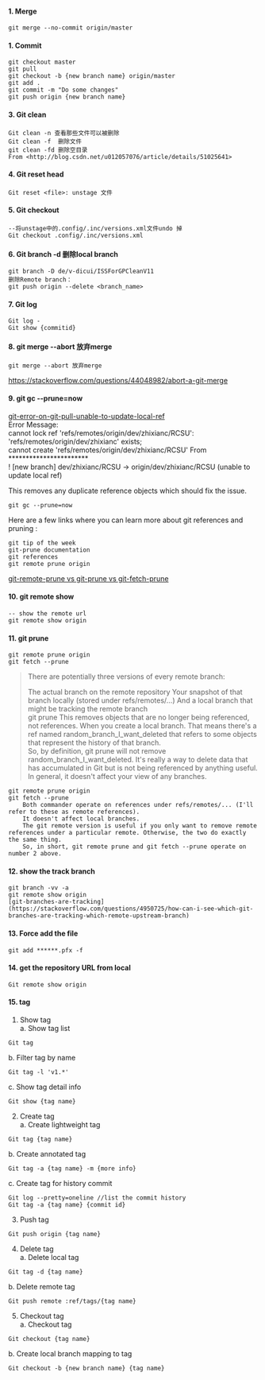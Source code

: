 #### 1. Merge
```
git merge --no-commit origin/master
```

#### 1. Commit
```
git checkout master
git pull 
git checkout -b {new branch name} origin/master
git add .
git commit -m "Do some changes"
git push origin {new branch name}
```

#### 3. Git clean
```
Git clean -n 查看那些文件可以被删除
Git clean -f  删除文件
git clean -fd 删除空目录
From <http://blog.csdn.net/u012057076/article/details/51025641>
```
#### 4. Git reset head <file>
```
Git reset <file>: unstage 文件
```

#### 5. Git checkout
```
--将unstage中的.config/.inc/versions.xml文件undo 掉
Git checkout .config/.inc/versions.xml 
```

#### 6. Git branch -d 删除local branch
```
git branch -D de/v-dicui/ISSForGPCleanV11
删除Remote branch：
git push origin --delete <branch_name>
```

#### 7. Git log
```
Git log -
Git show {commitid}
```

#### 8. git merge --abort 放弃merge
```
git merge --abort 放弃merge
```
https://stackoverflow.com/questions/44048982/abort-a-git-merge
 
#### 9. git gc --prune=now
[git-error-on-git-pull-unable-to-update-local-ref](https://stackoverflow.com/questions/10068640/git-error-on-git-pull-unable-to-update-local-ref/27278221)    
Error Message:    
cannot lock ref 'refs/remotes/origin/dev/zhixianc/RCSU': 'refs/remotes/origin/dev/zhixianc' exists;     
cannot create  'refs/remotes/origin/dev/zhixianc/RCSU' From ***********************    
 ! [new branch]          dev/zhixianc/RCSU -> origin/dev/zhixianc/RCSU  (unable to update local ref)    

This removes any duplicate reference objects which should fix the issue.
```
git gc --prune=now
```
Here are a few links where you can learn more about git references and pruning :
```
git tip of the week
git-prune documentation
git references
git remote prune origin
```
[git-remote-prune vs git-prune vs git-fetch-prune](https://stackoverflow.com/questions/20106712/what-are-the-differences-between-git-remote-prune-git-prune-git-fetch-prune)

#### 10. git remote show
```
-- show the remote url
git remote show origin
```
 
#### 11. git prune
```
git remote prune origin 
git fetch --prune
```
> There are potentially three versions of every remote branch:
>
> The actual branch on the remote repository Your snapshot of that branch locally (stored under refs/remotes/...) 
> And a local branch that might be tracking the remote branch    
> git prune 
> This removes objects that are no longer being referenced, not references. 
> When you create a local branch. That means there's a ref named random_branch_I_want_deleted that refers to some objects that represent the history of that branch.     
> So, by definition, git prune will not remove random_branch_I_want_deleted. 
It's really a way to delete data that has accumulated in Git but is not being referenced by anything useful. 
In general, it doesn't affect your view of any branches.
```
git remote prune origin
git fetch --prune 
	Both commander operate on references under refs/remotes/... (I'll refer to these as remote references). 
	It doesn't affect local branches. 
	The git remote version is useful if you only want to remove remote references under a particular remote. Otherwise, the two do exactly the same thing. 
	So, in short, git remote prune and git fetch --prune operate on number 2 above.
```

#### 12. show the track branch
```
git branch -vv -a
git remote show origin
[git-branches-are-tracking](https://stackoverflow.com/questions/4950725/how-can-i-see-which-git-branches-are-tracking-which-remote-upstream-branch)
```

#### 13. Force add the file
```
git add ******.pfx -f
```
#### 14. get the repository URL from local
```
Git remote show origin 
```
#### 15. tag

1. Show tag    
a. Show tag list
```
Git tag
```
b. Filter tag by name
```
Git tag -l 'v1.*'
```
c. Show tag detail info
```
Git show {tag name}
```

2. Create tag    
a. Create lightweight tag
```
Git tag {tag name}
```
b. Create annotated tag
```
Git tag -a {tag name} -m {more info}
```
c. Create tag for history commit
```
Git log --pretty=oneline //list the commit history
Git tag -a {tag name} {commit id}
```

3. Push tag    
```
Git push origin {tag name}
```

4. Delete tag    
a. Delete local tag
```
Git tag -d {tag name}
```
b. Delete remote tag
```
Git push remote :ref/tags/{tag name}
```

5. Checkout tag    
a. Checkout tag
```
Git checkout {tag name}
```
b. Create local branch mapping to tag
```
Git checkout -b {new branch name} {tag name}
```
